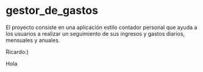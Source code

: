 # gestor_de_gastos
El proyecto consiste en una aplicación estilo contador personal que ayuda a los usuarios a realizar un seguimiento de sus ingresos y gastos diarios, mensuales y anuales.


Ricardo:)

Hola